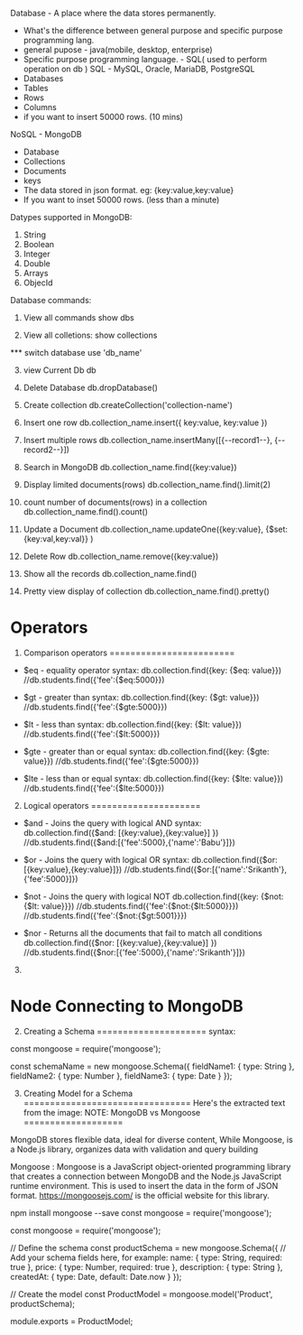 
Database - A place where the data stores permanently. 
- What's the difference between general purpose and specific purpose programming lang.
- general pupose - java(mobile, desktop, enterprise)
- Specific purpose programming language. - SQL( used to perform operation on db ) 
SQL - MySQL, Oracle, MariaDB, PostgreSQL 
- Databases 
- Tables
- Rows 
- Columns 
- if you want to insert 50000 rows. (10 mins)

NoSQL - MongoDB
- Database
- Collections 
- Documents 
- keys 
- The data stored in json format. eg: {key:value,key:value}
- If you want to inset 50000 rows. (less than a minute)

Datypes supported in MongoDB:
1. String
2. Boolean
3. Integer
4. Double
5. Arrays
6. ObjecId

Database commands: 
1. View all commands 
show dbs

2. View all colletions:
show collections

*** switch database 
use 'db_name'

3. view Current Db
db

4. Delete Database 
db.dropDatabase()

5. Create collection
db.createCollection('collection-name')

6. Insert one row
db.collection_name.insert({
    key:value,
    key:value
})

7. Insert multiple rows
db.collection_name.insertMany([{--record1--},
{--record2--}])

8. Search in MongoDB 
db.collection_name.find({key:value})

9. Display limited documents(rows)
db.collection_name.find().limit(2) 

10. count number of documents(rows) in a collection
db.collection_name.find().count()

11. Update a Document
db.collection_name.updateOne({key:value},
	{$set:{key:val,key:val}} )


12. Delete Row
db.collection_name.remove({key:value})

13. Show all the records 
db.collection_name.find()

14. Pretty view display of collection
db.collection_name.find().pretty()


Operators
==========
1. Comparison operators
========================

* $eq  - equality operator
syntax:     db.collection.find({key: {$eq: value}})
//db.students.find({'fee':{$eq:5000}})

* $gt  - greater than
syntax:     db.collection.find({key: {$gt: value}})
//db.students.find({'fee':{$gte:5000}})

* $lt  - less than
syntax:     db.collection.find({key: {$lt: value}})
//db.students.find({'fee':{$lt:5000}})

* $gte - greater than or equal
syntax:     db.collection.find({key: {$gte: value}})
//db.students.find({'fee':{$gte:5000}})

* $lte - less than or equal
syntax:     db.collection.find({key: {$lte: value}})
//db.students.find({'fee':{$lte:5000}})

2. Logical operators
=====================
* $and - Joins the query with logical AND
syntax:  db.collection.find({$and: [{key:value},{key:value}] })
//db.students.find({$and:[{'fee':5000},{'name':'Babu'}]})

* $or - Joins the query with logical OR
syntax:  db.collection.find({$or: [{key:value},{key:value}]})
//db.students.find({$or:[{'name':'Srikanth'},{'fee':5000}]})


* $not - Joins the query with logical NOT
db.collection.find({key: {$not: {$lt: value}}})
//db.students.find({'fee':{$not:{$lt:5000}}})  
//db.students.find({'fee':{$not:{$gt:5001}}})

* $nor - Returns all the documents that fail to match all conditions
db.collection.find({$nor: [{key:value},{key:value}] })
//db.students.find({$nor:[{'fee':5000},{'name':'Srikanth'}]})

3.









Node Connecting to MongoDB
========================

2) Creating a Schema
=====================
syntax:

const mongoose = require('mongoose');

const schemaName = new mongoose.Schema({
    fieldName1: { type: String },
    fieldName2: { type: Number },
    fieldName3: { type: Date }
});

3) Creating Model for a Schema
================================
Here's the extracted text from the image:
 NOTE:  MongoDB vs Mongoose
        ===================
        
MongoDB stores flexible data, ideal for diverse content,
While Mongoose, is a Node.js library, organizes data with validation and query building

Mongoose :
Mongoose is a JavaScript object-oriented programming library that creates a connection between MongoDB and the Node.js JavaScript runtime environment.
This is used to insert the data in the form of JSON format.
https://mongoosejs.com/ is the official website for this library.

npm install mongoose --save
const mongoose = require('mongoose');

const mongoose = require('mongoose');

// Define the schema
const productSchema = new mongoose.Schema({
    // Add your schema fields here, for example:
    name: { type: String, required: true },
    price: { type: Number, required: true },
    description: { type: String },
    createdAt: { type: Date, default: Date.now }
});

// Create the model
const ProductModel = mongoose.model('Product', productSchema);

module.exports = ProductModel;

